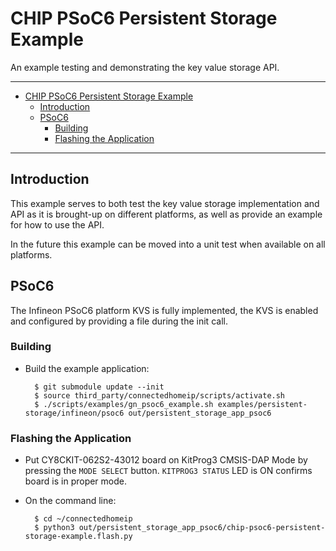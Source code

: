 # CHIP PSoC6 Persistent Storage Example

An example testing and demonstrating the key value storage API.

<hr>

-   [CHIP PSoC6 Persistent Storage Example](#chip-psoc6-persistent-storage-example)
    -   [Introduction](#introduction)
    -   [PSoC6](#psoc6)
        -   [Building](#building)
        -   [Flashing the Application](#flashing-the-application)

<hr>

## Introduction

This example serves to both test the key value storage implementation and API as
it is brought-up on different platforms, as well as provide an example for how
to use the API.

In the future this example can be moved into a unit test when available on all
platforms.

## PSoC6

The Infineon PSoC6 platform KVS is fully implemented, the KVS is enabled and
configured by providing a file during the init call.

### Building

-   Build the example application:

          $ git submodule update --init
          $ source third_party/connectedhomeip/scripts/activate.sh
          $ ./scripts/examples/gn_psoc6_example.sh examples/persistent-storage/infineon/psoc6 out/persistent_storage_app_psoc6

### Flashing the Application

-   Put CY8CKIT-062S2-43012 board on KitProg3 CMSIS-DAP Mode by pressing the
    `MODE SELECT` button. `KITPROG3 STATUS` LED is ON confirms board is in
    proper mode.

-   On the command line:

          $ cd ~/connectedhomeip
          $ python3 out/persistent_storage_app_psoc6/chip-psoc6-persistent-storage-example.flash.py
